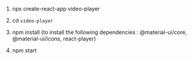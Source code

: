 1. npx create-react-app video-player

2. cd ```video-player```

3. npm install 
(to install the following dependencies : @material-ui/core, @material-ui/icons, react-player)

4. npm start
